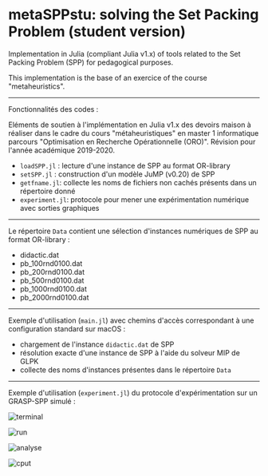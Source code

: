 # metaSPPstu: solving the Set Packing Problem (student version)
Implementation in Julia (compliant Julia v1.x) of tools related to the Set Packing Problem (SPP) for pedagogical purposes.

This implementation is the base of an exercice of the course "metaheuristics".

------

Fonctionnalités des codes :

Eléments de soutien à l'implémentation en Julia v1.x des devoirs maison à réaliser dans le cadre du cours "métaheuristiques" en master 1 informatique parcours "Optimisation en Recherche Opérationnelle (ORO)". Révision pour l'année académique 2019-2020.

- `loadSPP.jl` : lecture d'une instance de SPP au format OR-library
- `setSPP.jl` : construction d'un modèle JuMP (v0.20) de SPP
- `getfname.jl`: collecte les noms de fichiers non cachés présents dans un répertoire donné
- `experiment.jl`: protocole pour mener une expérimentation numérique avec sorties graphiques

------

Le répertoire `Data` contient une sélection d'instances numériques de SPP au format OR-library :
- didactic.dat
- pb_100rnd0100.dat 
- pb_200rnd0100.dat 
- pb_500rnd0100.dat
- pb_1000rnd0100.dat
- pb_2000rnd0100.dat

------

Exemple d'utilisation (`main.jl`) avec chemins d'accès correspondant à une configuration standard sur macOS :
- chargement de l'instance `didactic.dat` de SPP
- résolution exacte d'une instance de SPP à l'aide du solveur MIP de GLPK
- collecte des noms d'instances présentes dans le répertoire `Data`

------

Exemple d'utilisation (`experiment.jl`) du protocole d'expérimentation sur un GRASP-SPP simulé :

![terminal](https://github.com/xgandibleux/meta2017/blob/master/doc/terminal.jpg)

![run](https://github.com/xgandibleux/meta2017/blob/master/doc/Examen_d'un_run.jpg)

![analyse](https://github.com/xgandibleux/meta2017/blob/master/doc/bilan_tous_runs.jpg)

![cput](https://github.com/xgandibleux/meta2017/blob/master/doc/bilan_CPUt_tous_runs.jpg)
